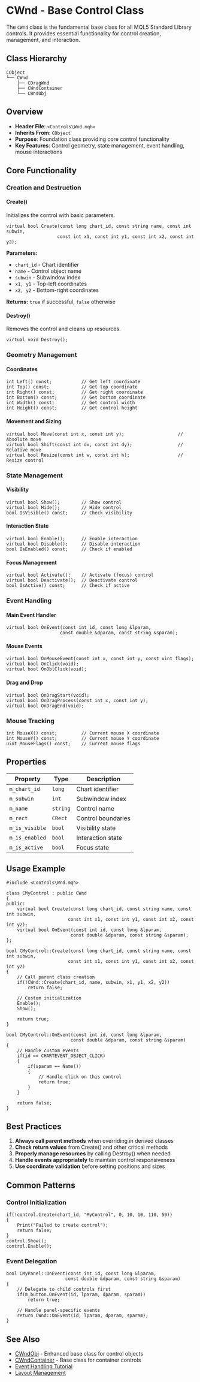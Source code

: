 # CWnd - Base Control Class

The `CWnd` class is the fundamental base class for all MQL5 Standard Library controls. It provides essential functionality for control creation, management, and interaction.

## Class Hierarchy

```
CObject
└── CWnd
    ├── CDragWnd
    ├── CWndContainer
    └── CWndObj
```

## Overview

- **Header File**: `<Controls\Wnd.mqh>`
- **Inherits From**: `CObject`
- **Purpose**: Foundation class providing core control functionality
- **Key Features**: Control geometry, state management, event handling, mouse interactions

## Core Functionality

### Creation and Destruction

#### Create()
Initializes the control with basic parameters.

```mql5
virtual bool Create(const long chart_id, const string name, const int subwin,
                   const int x1, const int y1, const int x2, const int y2);
```

**Parameters:**
- `chart_id` - Chart identifier
- `name` - Control object name
- `subwin` - Subwindow index
- `x1, y1` - Top-left coordinates
- `x2, y2` - Bottom-right coordinates

**Returns:** `true` if successful, `false` otherwise

#### Destroy()
Removes the control and cleans up resources.

```mql5
virtual void Destroy();
```

### Geometry Management

#### Coordinates
```mql5
int Left() const;           // Get left coordinate
int Top() const;            // Get top coordinate
int Right() const;          // Get right coordinate
int Bottom() const;         // Get bottom coordinate
int Width() const;          // Get control width
int Height() const;         // Get control height
```

#### Movement and Sizing
```mql5
virtual bool Move(const int x, const int y);                    // Absolute move
virtual bool Shift(const int dx, const int dy);                 // Relative move
virtual bool Resize(const int w, const int h);                  // Resize control
```

### State Management

#### Visibility
```mql5
virtual bool Show();        // Show control
virtual bool Hide();        // Hide control
bool IsVisible() const;     // Check visibility
```

#### Interaction State
```mql5
virtual bool Enable();      // Enable interaction
virtual bool Disable();     // Disable interaction
bool IsEnabled() const;     // Check if enabled
```

#### Focus Management
```mql5
virtual bool Activate();    // Activate (focus) control
virtual bool Deactivate();  // Deactivate control
bool IsActive() const;      // Check if active
```

### Event Handling

#### Main Event Handler
```mql5
virtual bool OnEvent(const int id, const long &lparam,
                    const double &dparam, const string &sparam);
```

#### Mouse Events
```mql5
virtual bool OnMouseEvent(const int x, const int y, const uint flags);
virtual bool OnClick(void);
virtual bool OnDblClick(void);
```

#### Drag and Drop
```mql5
virtual bool OnDragStart(void);
virtual bool OnDragProcess(const int x, const int y);
virtual bool OnDragEnd(void);
```

### Mouse Tracking

```mql5
int MouseX() const;         // Current mouse X coordinate
int MouseY() const;         // Current mouse Y coordinate
uint MouseFlags() const;    // Current mouse flags
```

## Properties

| Property | Type | Description |
|----------|------|-------------|
| `m_chart_id` | `long` | Chart identifier |
| `m_subwin` | `int` | Subwindow index |
| `m_name` | `string` | Control name |
| `m_rect` | `CRect` | Control boundaries |
| `m_is_visible` | `bool` | Visibility state |
| `m_is_enabled` | `bool` | Interaction state |
| `m_is_active` | `bool` | Focus state |

## Usage Example

```mql5
#include <Controls\Wnd.mqh>

class CMyControl : public CWnd
{
public:
    virtual bool Create(const long chart_id, const string name, const int subwin,
                       const int x1, const int y1, const int x2, const int y2);
    virtual bool OnEvent(const int id, const long &lparam,
                        const double &dparam, const string &sparam);
};

bool CMyControl::Create(const long chart_id, const string name, const int subwin,
                       const int x1, const int y1, const int x2, const int y2)
{
    // Call parent class creation
    if(!CWnd::Create(chart_id, name, subwin, x1, y1, x2, y2))
        return false;

    // Custom initialization
    Enable();
    Show();

    return true;
}

bool CMyControl::OnEvent(const int id, const long &lparam,
                        const double &dparam, const string &sparam)
{
    // Handle custom events
    if(id == CHARTEVENT_OBJECT_CLICK)
    {
        if(sparam == Name())
        {
            // Handle click on this control
            return true;
        }
    }

    return false;
}
```

## Best Practices

1. **Always call parent methods** when overriding in derived classes
2. **Check return values** from Create() and other critical methods
3. **Properly manage resources** by calling Destroy() when needed
4. **Handle events appropriately** to maintain control responsiveness
5. **Use coordinate validation** before setting positions and sizes

## Common Patterns

### Control Initialization
```mql5
if(!control.Create(chart_id, "MyControl", 0, 10, 10, 110, 50))
{
    Print("Failed to create control");
    return false;
}
control.Show();
control.Enable();
```

### Event Delegation
```mql5
bool CMyPanel::OnEvent(const int id, const long &lparam,
                      const double &dparam, const string &sparam)
{
    // Delegate to child controls first
    if(m_button.OnEvent(id, lparam, dparam, sparam))
        return true;

    // Handle panel-specific events
    return CWnd::OnEvent(id, lparam, dparam, sparam);
}
```

## See Also

- [CWndObj](./CWndObj.md) - Enhanced base class for control objects
- [CWndContainer](./CWndContainer.md) - Base class for container controls
- [Event Handling Tutorial](../tutorials/event-handling.md)
- [Layout Management](../tutorials/layout-management.md)